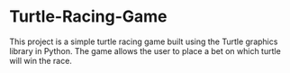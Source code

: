 # Turtle-Racing-Game
This project is a simple turtle racing game built using the Turtle graphics library in Python. The game allows the user to place a bet on which turtle will win the race.
